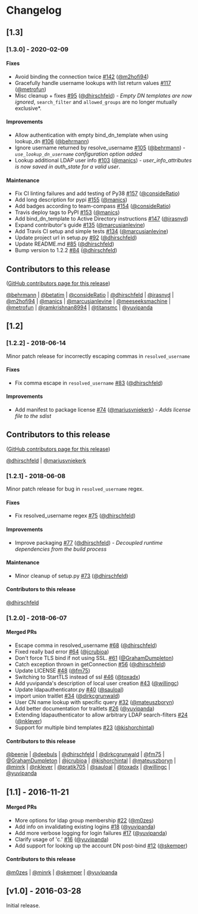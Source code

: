 # Changelog



## [1.3]


### [1.3.0] - 2020-02-09

#### Fixes
* Avoid binding the connection twice [#142](https://github.com/jupyterhub/ldapauthenticator/pull/142) ([@m2hofi94](https://github.com/m2hofi94))
* Gracefully handle username lookups with list return values [#117](https://github.com/jupyterhub/ldapauthenticator/pull/117) ([@metrofun](https://github.com/metrofun))
* Misc cleanup + fixes [#95](https://github.com/jupyterhub/ldapauthenticator/pull/95) ([@dhirschfeld](https://github.com/dhirschfeld)) - *Empty DN templates are now ignored*, `search_filter` and `allowed_groups` are no longer mutually exclusive*.

#### Improvements
* Allow authentication with empty bind_dn_template when using lookup_dn [#106](https://github.com/jupyterhub/ldapauthenticator/pull/106) ([@behrmann](https://github.com/behrmann))
* Ignore username returned by resolve_username [#105](https://github.com/jupyterhub/ldapauthenticator/pull/105) ([@behrmann](https://github.com/behrmann)) - *`use_lookup_dn_username` configuration option added*
* Lookup additional LDAP user info [#103](https://github.com/jupyterhub/ldapauthenticator/pull/103) ([@manics](https://github.com/manics)) - *user_info_attributes is now saved in auth_state for a valid user*.

#### Maintenance
* Fix CI linting failures and add testing of Py38 [#157](https://github.com/jupyterhub/ldapauthenticator/pull/157) ([@consideRatio](https://github.com/consideRatio))
* Add long description for pypi [#155](https://github.com/jupyterhub/ldapauthenticator/pull/155) ([@manics](https://github.com/manics))
* Add badges according to team-compass [#154](https://github.com/jupyterhub/ldapauthenticator/pull/154) ([@consideRatio](https://github.com/consideRatio))
* Travis deploy tags to PyPI [#153](https://github.com/jupyterhub/ldapauthenticator/pull/153) ([@manics](https://github.com/manics))
* Add bind_dn_template to Active Directory instructions [#147](https://github.com/jupyterhub/ldapauthenticator/pull/147) ([@irasnyd](https://github.com/irasnyd))
* Expand contributor's guide [#135](https://github.com/jupyterhub/ldapauthenticator/pull/135) ([@marcusianlevine](https://github.com/marcusianlevine))
* Add Travis CI setup and simple tests [#134](https://github.com/jupyterhub/ldapauthenticator/pull/134) ([@marcusianlevine](https://github.com/marcusianlevine))
* Update project url in setup.py [#92](https://github.com/jupyterhub/ldapauthenticator/pull/92) ([@dhirschfeld](https://github.com/dhirschfeld))
* Update README.md [#85](https://github.com/jupyterhub/ldapauthenticator/pull/85) ([@dhirschfeld](https://github.com/dhirschfeld))
* Bump version to 1.2.2 [#84](https://github.com/jupyterhub/ldapauthenticator/pull/84) ([@dhirschfeld](https://github.com/dhirschfeld))

## Contributors to this release
([GitHub contributors page for this release](https://github.com/jupyterhub/ldapauthenticator/graphs/contributors?from=2018-06-14&to=2020-01-31&type=c))

[@behrmann](https://github.com/search?q=repo%3Ajupyterhub%2Fldapauthenticator+involves%3Abehrmann+updated%3A2018-06-14..2020-01-31&type=Issues) | [@betatim](https://github.com/search?q=repo%3Ajupyterhub%2Fldapauthenticator+involves%3Abetatim+updated%3A2018-06-14..2020-01-31&type=Issues) | [@consideRatio](https://github.com/search?q=repo%3Ajupyterhub%2Fldapauthenticator+involves%3AconsideRatio+updated%3A2018-06-14..2020-01-31&type=Issues) | [@dhirschfeld](https://github.com/search?q=repo%3Ajupyterhub%2Fldapauthenticator+involves%3Adhirschfeld+updated%3A2018-06-14..2020-01-31&type=Issues) | [@irasnyd](https://github.com/search?q=repo%3Ajupyterhub%2Fldapauthenticator+involves%3Airasnyd+updated%3A2018-06-14..2020-01-31&type=Issues) | [@m2hofi94](https://github.com/search?q=repo%3Ajupyterhub%2Fldapauthenticator+involves%3Am2hofi94+updated%3A2018-06-14..2020-01-31&type=Issues) | [@manics](https://github.com/search?q=repo%3Ajupyterhub%2Fldapauthenticator+involves%3Amanics+updated%3A2018-06-14..2020-01-31&type=Issues) | [@marcusianlevine](https://github.com/search?q=repo%3Ajupyterhub%2Fldapauthenticator+involves%3Amarcusianlevine+updated%3A2018-06-14..2020-01-31&type=Issues) | [@meeseeksmachine](https://github.com/search?q=repo%3Ajupyterhub%2Fldapauthenticator+involves%3Ameeseeksmachine+updated%3A2018-06-14..2020-01-31&type=Issues) | [@metrofun](https://github.com/search?q=repo%3Ajupyterhub%2Fldapauthenticator+involves%3Ametrofun+updated%3A2018-06-14..2020-01-31&type=Issues) | [@ramkrishnan8994](https://github.com/search?q=repo%3Ajupyterhub%2Fldapauthenticator+involves%3Aramkrishnan8994+updated%3A2018-06-14..2020-01-31&type=Issues) | [@titansmc](https://github.com/search?q=repo%3Ajupyterhub%2Fldapauthenticator+involves%3Atitansmc+updated%3A2018-06-14..2020-01-31&type=Issues) | [@yuvipanda](https://github.com/search?q=repo%3Ajupyterhub%2Fldapauthenticator+involves%3Ayuvipanda+updated%3A2018-06-14..2020-01-31&type=Issues)



## [1.2]

### [1.2.2] - 2018-06-14

Minor patch release for incorrectly escaping commas in `resolved_username`

#### Fixes
* Fix comma escape in `resolved_username` [#83](https://github.com/jupyterhub/ldapauthenticator/pull/83) ([@dhirschfeld](https://github.com/dhirschfeld))

#### Improvements
* Add manifest to package license [#74](https://github.com/jupyterhub/ldapauthenticator/pull/74) ([@mariusvniekerk](https://github.com/mariusvniekerk)) - *Adds license file to the sdist*

## Contributors to this release
([GitHub contributors page for this release](https://github.com/jupyterhub/ldapauthenticator/graphs/contributors?from=2018-06-08&to=2018-06-14&type=c))

[@dhirschfeld](https://github.com/search?q=repo%3Ajupyterhub%2Fldapauthenticator+involves%3Adhirschfeld+updated%3A2018-06-08..2018-06-14&type=Issues) | [@mariusvniekerk](https://github.com/search?q=repo%3Ajupyterhub%2Fldapauthenticator+involves%3Amariusvniekerk+updated%3A2018-06-08..2018-06-14&type=Issues)


### [1.2.1] - 2018-06-08

Minor patch release for bug in `resolved_username` regex.

#### Fixes
* Fix resolved_username regex [#75](https://github.com/jupyterhub/ldapauthenticator/pull/75) ([@dhirschfeld](https://github.com/dhirschfeld))

#### Improvements
* Improve packaging [#77](https://github.com/jupyterhub/ldapauthenticator/pull/77) ([@dhirschfeld](https://github.com/dhirschfeld)) - *Decoupled runtime dependencies from the build process*

#### Maintenance
* Minor cleanup of setup.py [#73](https://github.com/jupyterhub/ldapauthenticator/pull/73) ([@dhirschfeld](https://github.com/dhirschfeld))

#### Contributors to this release

[@dhirschfeld](https://github.com/search?q=repo%3Ajupyterhub%2Fldapauthenticator+involves%3Adhirschfeld+updated%3A2018-06-07..2018-06-08&type=Issues)


### [1.2.0] - 2018-06-07

#### Merged PRs
* Escape comma in resolved_username [#68](https://github.com/jupyterhub/ldapauthenticator/pull/68) ([@dhirschfeld](https://github.com/dhirschfeld))
* Fixed really bad error [#64](https://github.com/jupyterhub/ldapauthenticator/pull/64) ([@jcrubioa](https://github.com/jcrubioa))
* Don't force TLS bind if not using SSL. [#61](https://github.com/jupyterhub/ldapauthenticator/pull/61) ([@GrahamDumpleton](https://github.com/GrahamDumpleton))
* Catch exception thrown in getConnection [#56](https://github.com/jupyterhub/ldapauthenticator/pull/56) ([@dhirschfeld](https://github.com/dhirschfeld))
* Update LICENSE [#48](https://github.com/jupyterhub/ldapauthenticator/pull/48) ([@fm75](https://github.com/fm75))
* Switching to StartTLS instead of ssl [#46](https://github.com/jupyterhub/ldapauthenticator/pull/46) ([@toxadx](https://github.com/toxadx))
* Add yuvipanda's description of local user creation [#43](https://github.com/jupyterhub/ldapauthenticator/pull/43) ([@willingc](https://github.com/willingc))
* Update ldapauthenticator.py [#40](https://github.com/jupyterhub/ldapauthenticator/pull/40) ([@sauloal](https://github.com/sauloal))
* import union traitlet [#34](https://github.com/jupyterhub/ldapauthenticator/pull/34) ([@dirkcgrunwald](https://github.com/dirkcgrunwald))
* User CN name lookup with specific query [#32](https://github.com/jupyterhub/ldapauthenticator/pull/32) ([@mateuszboryn](https://github.com/mateuszboryn))
* Add better documentation for traitlets [#26](https://github.com/jupyterhub/ldapauthenticator/pull/26) ([@yuvipanda](https://github.com/yuvipanda))
* Extending ldapauthenticator to allow arbitrary LDAP search-filters  [#24](https://github.com/jupyterhub/ldapauthenticator/pull/24) ([@nklever](https://github.com/nklever))
* Support for multiple bind templates [#23](https://github.com/jupyterhub/ldapauthenticator/pull/23) ([@kishorchintal](https://github.com/kishorchintal))

#### Contributors to this release

[@beenje](https://github.com/search?q=repo%3Ajupyterhub%2Fldapauthenticator+involves%3Abeenje+updated%3A2016-11-21..2018-06-07&type=Issues) | [@deebuls](https://github.com/search?q=repo%3Ajupyterhub%2Fldapauthenticator+involves%3Adeebuls+updated%3A2016-11-21..2018-06-07&type=Issues) | [@dhirschfeld](https://github.com/search?q=repo%3Ajupyterhub%2Fldapauthenticator+involves%3Adhirschfeld+updated%3A2016-11-21..2018-06-07&type=Issues) | [@dirkcgrunwald](https://github.com/search?q=repo%3Ajupyterhub%2Fldapauthenticator+involves%3Adirkcgrunwald+updated%3A2016-11-21..2018-06-07&type=Issues) | [@fm75](https://github.com/search?q=repo%3Ajupyterhub%2Fldapauthenticator+involves%3Afm75+updated%3A2016-11-21..2018-06-07&type=Issues) | [@GrahamDumpleton](https://github.com/search?q=repo%3Ajupyterhub%2Fldapauthenticator+involves%3AGrahamDumpleton+updated%3A2016-11-21..2018-06-07&type=Issues) | [@jcrubioa](https://github.com/search?q=repo%3Ajupyterhub%2Fldapauthenticator+involves%3Ajcrubioa+updated%3A2016-11-21..2018-06-07&type=Issues) | [@kishorchintal](https://github.com/search?q=repo%3Ajupyterhub%2Fldapauthenticator+involves%3Akishorchintal+updated%3A2016-11-21..2018-06-07&type=Issues) | [@mateuszboryn](https://github.com/search?q=repo%3Ajupyterhub%2Fldapauthenticator+involves%3Amateuszboryn+updated%3A2016-11-21..2018-06-07&type=Issues) | [@minrk](https://github.com/search?q=repo%3Ajupyterhub%2Fldapauthenticator+involves%3Aminrk+updated%3A2016-11-21..2018-06-07&type=Issues) | [@nklever](https://github.com/search?q=repo%3Ajupyterhub%2Fldapauthenticator+involves%3Anklever+updated%3A2016-11-21..2018-06-07&type=Issues) | [@pratik705](https://github.com/search?q=repo%3Ajupyterhub%2Fldapauthenticator+involves%3Apratik705+updated%3A2016-11-21..2018-06-07&type=Issues) | [@sauloal](https://github.com/search?q=repo%3Ajupyterhub%2Fldapauthenticator+involves%3Asauloal+updated%3A2016-11-21..2018-06-07&type=Issues) | [@toxadx](https://github.com/search?q=repo%3Ajupyterhub%2Fldapauthenticator+involves%3Atoxadx+updated%3A2016-11-21..2018-06-07&type=Issues) | [@willingc](https://github.com/search?q=repo%3Ajupyterhub%2Fldapauthenticator+involves%3Awillingc+updated%3A2016-11-21..2018-06-07&type=Issues) | [@yuvipanda](https://github.com/search?q=repo%3Ajupyterhub%2Fldapauthenticator+involves%3Ayuvipanda+updated%3A2016-11-21..2018-06-07&type=Issues)



## [1.1] - 2016-11-21

#### Merged PRs
* More options for ldap group membership [#22](https://github.com/jupyterhub/ldapauthenticator/pull/22) ([@m0zes](https://github.com/m0zes))
* Add info on invalidating existing logins [#18](https://github.com/jupyterhub/ldapauthenticator/pull/18) ([@yuvipanda](https://github.com/yuvipanda))
* Add more verbose logging for login failures [#17](https://github.com/jupyterhub/ldapauthenticator/pull/17) ([@yuvipanda](https://github.com/yuvipanda))
* Clarify usage of 'c.' [#16](https://github.com/jupyterhub/ldapauthenticator/pull/16) ([@yuvipanda](https://github.com/yuvipanda))
* Add support for looking up the account DN post-bind [#12](https://github.com/jupyterhub/ldapauthenticator/pull/12) ([@skemper](https://github.com/skemper))

#### Contributors to this release

[@m0zes](https://github.com/search?q=repo%3Ajupyterhub%2Fldapauthenticator+involves%3Am0zes+updated%3A2016-03-28..2016-11-21&type=Issues) | [@minrk](https://github.com/search?q=repo%3Ajupyterhub%2Fldapauthenticator+involves%3Aminrk+updated%3A2016-03-28..2016-11-21&type=Issues) | [@skemper](https://github.com/search?q=repo%3Ajupyterhub%2Fldapauthenticator+involves%3Askemper+updated%3A2016-03-28..2016-11-21&type=Issues) | [@yuvipanda](https://github.com/search?q=repo%3Ajupyterhub%2Fldapauthenticator+involves%3Ayuvipanda+updated%3A2016-03-28..2016-11-21&type=Issues)



## [v1.0] - 2016-03-28

Initial release.
